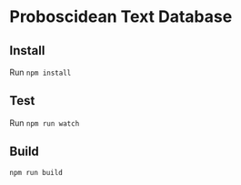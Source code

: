 # Proboscidean Text Database

## Install

Run `npm install`

## Test

Run `npm run watch`

## Build

`npm run build`
